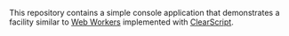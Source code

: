 This repository contains a simple console application that demonstrates a facility similar to [Web Workers](https://html.spec.whatwg.org/#workers) implemented with [ClearScript](https://github.com/microsoft/ClearScript).
